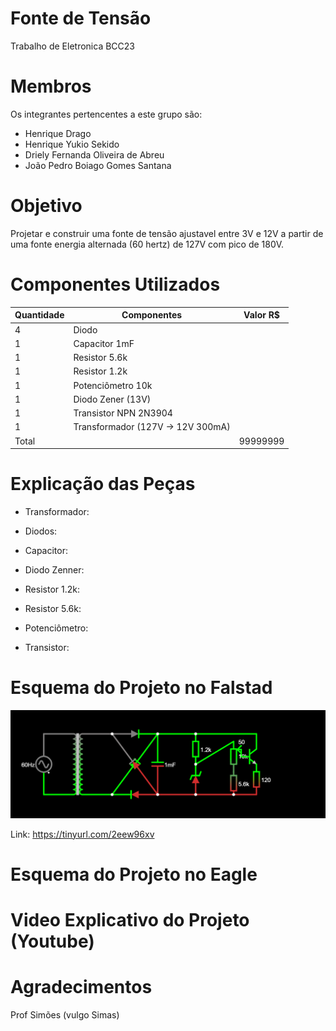 # Fonte de Tensão
Trabalho de Eletronica BCC23


# Membros
Os integrantes pertencentes a este grupo são:
  - Henrique Drago
  - Henrique Yukio Sekido
  - Driely Fernanda Oliveira de Abreu
   - João Pedro Boiago Gomes Santana
  
# Objetivo
Projetar e construir uma fonte de tensão ajustavel entre 3V e 12V a partir de uma fonte energia alternada (60 hertz) de 127V com pico de 180V.


# Componentes Utilizados
| Quantidade | Componentes                       | Valor R$ |
|------------|-----------------------------------|----------|
| 4          | Diodo                             |  |
| 1          | Capacitor 1mF                     |  |
| 1          | Resistor 5.6k                     |  |
| 1          | Resistor 1.2k                     |  |
| 1          | Potenciômetro  10k                |  |
| 1          | Diodo Zener (13V)                 |  |
| 1          | Transistor NPN 2N3904             |  |
| 1          | Transformador (127V -> 12V 300mA) |  |
| Total      |                                   | 99999999 |


# Explicação das Peças

- Transformador:

- Diodos:

- Capacitor:

- Diodo Zenner:

- Resistor 1.2k:

- Resistor 5.6k:

- Potenciômetro: 

- Transistor: 


# Esquema do Projeto no Falstad

<img src="./Imagens/Imagem Falstad.png">

Link: https://tinyurl.com/2eew96xv


# Esquema do Projeto no Eagle


# Video Explicativo do Projeto (Youtube)


# Agradecimentos
Prof Simões (vulgo Simas)




